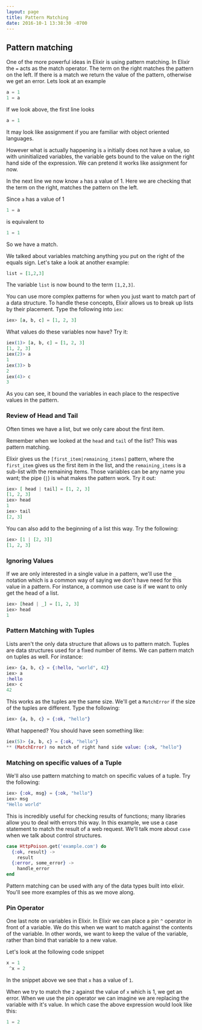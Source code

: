 ```yaml
---
layout: page
title: Pattern Matching
date: 2016-10-1 13:38:30 -0700
---
```



## Pattern matching

One of the more powerful ideas in Elixir is using pattern matching. In Elixir the `=` acts as the match operator.
The term on the right matches the pattern on the left. If there is a match we return the value of the pattern, otherwise we get an error. Lets look at an example

```elixir
a = 1
1 = a
```

If we look above, the first line looks

```elixir
a = 1
```

It may look like assignment if you are familiar with object oriented languages.

However what is actually happening is `a` initially does not have a value, so with uninitialized variables, the variable gets bound to the value on the right hand side of the expression. We can pretend it works like assignment for now.

In the next line we now know `a` has a value of 1. Here we are checking that the term on the right, matches the pattern on the left.

Since `a` has a value of 1

```elixir
1 = a
```

is equivalent to

```elixir
1 = 1
```

So we have a match.

 We talked about variables matching anything you put on the right of the equals sign. Let's take a look at another example:

```elixir
list = [1,2,3]
```

The variable `list` is now bound to the term `[1,2,3]`.

You can use more complex patterns for when you just want to match part of a data structure. To handle these concepts, Elixir allows us to break up lists by their placement. Type the following into `iex`:

```elixir
iex> [a, b, c] = [1, 2, 3]
```

What values do these variables now have? Try it:

```elixir
iex(1)> [a, b, c] = [1, 2, 3]
[1, 2, 3]
iex(2)> a
1
iex(3)> b
2
iex(4)> c
3
```

As you can see, it bound the variables in each place to the respective values in the pattern.

### Review of Head and Tail

Often times we have a list, but we only care about the first item.

Remember when we looked at the `head` and `tail` of the list? This was pattern matching.

 Elixir gives us the `[first_item|remaining_items]` pattern, where the `first_item` gives us the first item in the list, and the `remaining_items` is a sub-list with the remaining items. Those variables can be any name you want; the pipe (`|`) is what makes the pattern work. Try it out:

```elixir
iex> [ head | tail] = [1, 2, 3]
[1, 2, 3]
iex> head
1
iex> tail
[2, 3]
```

You can also add to the beginning of a list this way. Try the following:

```elixir
iex> [1 | [2, 3]]
[1, 2, 3]
```

### Ignoring Values

If we are only interested in a single value in a pattern, we'll use the `_` notation which is a common way of saying we don't have need for this value in a pattern. For instance, a common use case is if we want to only get the head of a list.

```elixir
iex> [head | _] = [1, 2, 3]
iex> head
1
```

### Pattern Matching with Tuples

Lists aren't the only data structure that allows us to pattern match. Tuples are data structures used for a fixed number of items. We can pattern match on tuples as well. For instance:

```elixir
iex> {a, b, c} = {:hello, "world", 42}
iex> a
:hello
iex> c
42
```

This works as the tuples are the same size. We'll get a `MatchError` if the size of the tuples are different. Type the following:

```elixir
iex> {a, b, c} = {:ok, "hello"}
```

What happened? You should have seen something like:

```elixir
iex(5)> {a, b, c} = {:ok, "hello"}
** (MatchError) no match of right hand side value: {:ok, "hello"}
```

### Matching on specific values of a Tuple

We'll also use pattern matching to match on specific values of a tuple. Try the following:

```elixir
iex> {:ok, msg} = {:ok, "hello"}
iex> msg
"Hello world"
```

This is incredibly useful for checking results of functions; many libraries allow you to deal with errors this way. In this example, we use a case statement to match the result of a web request. We'll talk more about `case` when we talk about control structures.

```elixir
case HttpPoison.get('example.com') do
  {:ok, result} ->
    result
  {:error, some_error} ->
    handle_error
end
```

Pattern matching can be used with any of the data types built into elixir. You'll see more examples of this as we move along.

### Pin Operator

One last note on variables in Elixir. In Elixir we can place a pin `^` operator in front of a variable. We do this when we want to match against the contents of the variable.
In other words, we want to keep the value of the variable, rather than bind that variable to a new value.

Let's look at the following code snippet

```elixir
x = 1
 ^x = 2
```

In the snippet above we see that `x` has a value of `1`.

When we try to match the `2` against the value of `x` which is 1, we get an error. When we use the pin operator we can imagine we are replacing the variable with it's value. In which case the above expression would look like this:

```elixir
1 = 2
```

